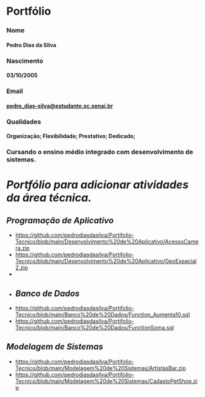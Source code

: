 # Portfólio

### Nome
#### Pedro Dias da Silva
### Nascimento
#### 03/10/2005
### Email
#### pedro_dias-silva@estudante.sc.senai.br
### Qualidades
#### Organização; Flexibilidade; Prestativo; Dedicado;

### Cursando o ensino médio integrado com desenvolvimento de sistemas.


# _Portfólio para adicionar atividades da área técnica._

## **_Programação de Aplicativo_**
* https://github.com/pedrodiasdasilva/Portifolio-Tecnico/blob/main/Desenvolvimento%20de%20Aplicativo/AcessoCamera.zip
* https://github.com/pedrodiasdasilva/Portifolio-Tecnico/blob/main/Desenvolvimento%20de%20Aplicativo/GeoEspacial2.zip
*
* ## **_Banco de Dados_**
* https://github.com/pedrodiasdasilva/Portifolio-Tecnico/blob/main/Banco%20de%20Dados/Function_Aumenta10.sql
* https://github.com/pedrodiasdasilva/Portifolio-Tecnico/blob/main/Banco%20de%20Dados/FunctionSoma.sql

## **_Modelagem de Sistemas_**
* https://github.com/pedrodiasdasilva/Portifolio-Tecnico/blob/main/Modelagem%20de%20Sistemas/ArtistasBar.zip
* https://github.com/pedrodiasdasilva/Portifolio-Tecnico/blob/main/Modelagem%20de%20Sistemas/CadastoPetShop.zip


